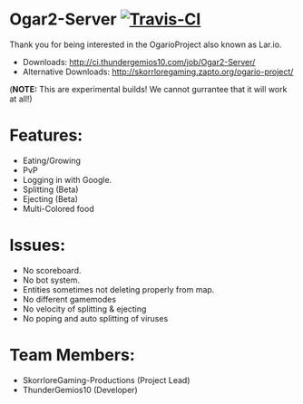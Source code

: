 # Ogar2-Server [![Travis-CI](https://travis-ci.org/OgarioProject/Ogar2-Server.svg)](https://travis-ci.org/OgarioProject/Ogar2-Server)

Thank you for being interested in the OgarioProject also known as Lar.io.

* Downloads: http://ci.thundergemios10.com/job/Ogar2-Server/
* Alternative Downloads: http://skorrloregaming.zapto.org/ogario-project/

(**NOTE:** This are experimental builds! We cannot gurrantee that it will work at all!)

# Features:
* Eating/Growing
* PvP
* Logging in with Google.
* Splitting (Beta)
* Ejecting (Beta)
* Multi-Colored food

# Issues:
* No scoreboard.
* No bot system.
* Entities sometimes not deleting properly from map.
* No different gamemodes
* No velocity of splitting & ejecting
* No poping and auto splitting of viruses

# Team Members:
* SkorrloreGaming-Productions (Project Lead)
* ThunderGemios10 (Developer)
